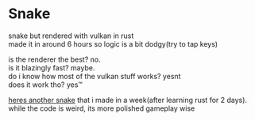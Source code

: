 # Snake

snake but rendered with vulkan in rust   
made it in around 6 hours so logic is a bit dodgy(try to tap keys)

is the renderer the best? no.  
is it blazingly fast? maybe.  
do i know how most of the vulkan stuff works? yesnt  
does it work tho? yes™  

[heres another snake](https://github.com/cezarhg123/snake-in-rust) that i made in a week(after learning rust for 2 days). while the code is weird, its more polished gameplay wise
